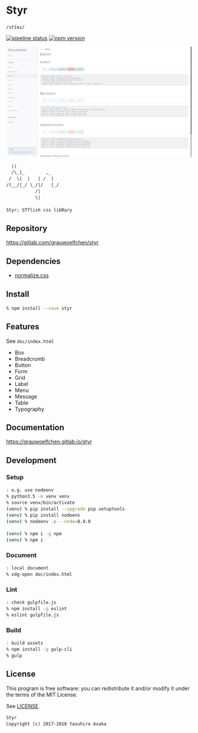 # Styr

`/stɪ́əɾ/`

[![pipeline status][pipeline]][commit] [![npm version][version]][npm]

[![Screenshot](doc/img/screenshot-thumb.png)](
https://gitlab.com/grauwoelfchen/styr/raw/master/doc/img/screenshot.png)

```txt
  ()
  /\_|_        ,_
 /  \|  |   | /  |
/(__/|_/ \_/|/   |_/
           /|
           \|

Styr; STYlish css libRary
```

## Repository

https://gitlab.com/grauwoelfchen/styr


## Dependencies

* [normalize.css](https://github.com/necolas/normalize.css)


## Install

```zsh
% npm install --save styr
```


## Features

See `doc/index.html`

* Box
* Breadcrumb
* Button
* Form
* Grid
* Label
* Menu
* Message
* Table
* Typography


## Documentation

https://grauwoelfchen.gitlab.io/styr


## Development

### Setup

```zsh
: e.g. use nodeenv
% python3.5 -m venv venv
% source venv/bin/activate
(venv) % pip install --upgrade pip setuptools
(venv) % pip install nodeenv
(venv) % nodeenv -p --node=8.9.0

(venv) % npm i -g npm
(venv) % npm i
```

### Document

```zsh
: local document
% xdg-open doc/index.html
```

### Lint

```zsh
: check gulpfile.js
% npm install -g eslint
% eslint gulpfile.js
```

### Build

```zsh
: build assets
% npm install -g gulp-cli
% gulp
```


## License

This program is free software: you can redistribute it and/or modify it
under the terms of the MIT License.


See [LICENSE](LICENSE).


```txt
Styr
Copyright (c) 2017-2018 Yasuhiro Asaka
```


[pipeline]: https://gitlab.com/grauwoelfchen/styr/badges/master/pipeline.svg
[commit]: https://gitlab.com/grauwoelfchen/styr/commits/master
[version]: https://img.shields.io/npm/v/styr.svg
[npm]: https://www.npmjs.com/package/styr
